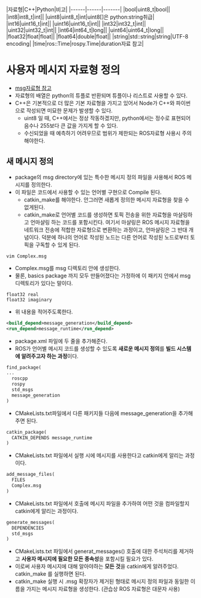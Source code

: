 |자료형|C++|Python|비고|
|------|------|-------|
|bool|uint8\_t|bool||
|int8|int8\_t|int||
|uint8|uint8\_t|int|uint8\[]은 python:string취급|
|int16|uint16\_t|int||
|uint16|uint16\_t|int||
|int32|int32\_t|int||
|uint32|uint32\_t|int||
|int64|int64\_t|long||
|uint64|uint64\_t|long||
|float32|float|float||
|float64|double|float||
|string|std::string|string|UTF-8 encoding|
|time|ros::Time|rospy.Time|duration자료 참고|

# 사용자 메시지 자료형 정의
- [msg자료형 참고](http://wiki.ros.org/msg#Field_Types?distro=melodic)
- 자료형의 배열은 python의 튜플로 반환되며 튜플이나 리스트로 사용할 수 있다.
- C++은 기본적으로 더 많은 기본 자료형을 가지고 있어서 Node가 C++와 파이썬으로 작성되면 미묘한 문제가 발생할 수 있다.
  - uint8 일 때, C++에서는 정상 작동하겠지만, python에서는 정수로 표현되어 음수나 255보다 큰 값을 가지게 할 수 있다.
  - 수신되었을 때 예측하기 어려우므로 범위가 제한되는 ROS자료형 사용시 주의해야한다.

## 새 메시지 정의
- package의 msg directory에 있는 특수한 메시지 정의 파일을 사용해서 ROS 메시지를 정의한다.
- 이 파일은 코드에서 사용할 수 있는 언어별 구현으로 Compile 된다.
  - catkin\_make를 해야한다. 안그러면 새롭게 정의한 메시지 자료형을 찾을 수 없게된다.
  - catkin\_make로 언어별 코드를 생성하면 토픽 전송을 위한 자료형을 마샬링하고 언마샬링 하는 코드를 포함시킨다. 여기서 마샬링은 ROS 메시지 자료형을 네트워크 전송에 적합한 자료형으로 변환하는 과정이고, 언마샬링은 그 반대 개념이다. 덕분에 하나의 언어로 작성된 노드는 다른 언어로 작성된 노드로부터 토픽을 구독할 수 있게 된다.
```shell
vim Complex.msg
```
- Complex.msg를 msg 디렉토리 안에 생성한다.
- 물론, basics package 까지 모두 만들어졌다는 가정하에 이 패키지 안에서 msg 디렉토리가 있다는 말이다.
```
float32 real
float32 imaginary
```
- 위 내용을 적어주도록한다.
``` xml
<build_depend>message_generation</build_depend>
<run_depend>message_runtime</run_depend>
```
- package.xml 파일에 두 줄을 추가해준다.
- ROS가 언어별 메시지 코드를 생성할 수 있도록 **새로운 메시지 정의**를 **빌드 시스템에 알려주고자 하는 과정**이다.
```txt
find_package(
...
  roscpp
  rospy
  std_msgs
  message_generation
)
```
- CMakeLists.txt파일에서 다른 패키지들 다음에 message\_generation을 추가해주면 된다.
```txt
catkin_package(
  CATKIN_DEPENDS message_runtime
)
```
- CMakeLists.txt 파일에서 실행 시에 메시지를 사용한다고 catkin에게 알리는 과정이다.
```txt
add_message_files(
  FILES
  Complex.msg
)
```
- CMakeLists.txt 파일에서 호출에 메시지 파일을 추가하여 어떤 것을 컴파일할지 catkin에게 알리는 과정이다.
```txt
generate_messages(
  DEPENDENCIES
  std_msgs
)
```
- CMakeLists.txt 파일에서 generat\_messages() 호출에 대한 주석처리를 제거하고 **사용자 메시지에 필요한 모든 종속성**을 포함시킬 필요가 있다.
- 이로써 사용자 메시지에 대해 알아야하는 **모든 것**을 catkin에게 알려주었다. catkin\_make 를 실행하면 된다.
- catkin\_make 실행 시 .msg 확장자가 제거된 형태로 메시지 정의 파일과 동일한 이름을 가지는 메시지 자료형을 생성한다. (관습상 ROS 자료형은 대문자 사용)

